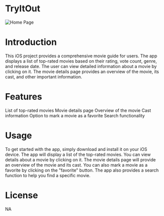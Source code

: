 # TryItOut

![Home Page](https://drive.google.com/uc?export=download&id=1jn3170iVLq2RGAXQz3IcciBeO_8rBYvS)


# Introduction
This iOS project provides a comprehensive movie guide for users. The app displays a list of top-rated movies based on their rating, vote count, genre, and release date. The user can view detailed information about a movie by clicking on it. The movie details page provides an overview of the movie, its cast, and other important information.

# Features
List of top-rated movies
Movie details page
Overview of the movie
Cast information
Option to mark a movie as a favorite
Search functionality

# Usage
To get started with the app, simply download and install it on your iOS device. The app will display a list of the top-rated movies. You can view details about a movie by clicking on it. The movie details page will provide an overview of the movie and its cast. You can also mark a movie as a favorite by clicking on the "favorite" button. The app also provides a search function to help you find a specific movie.


# License
NA
